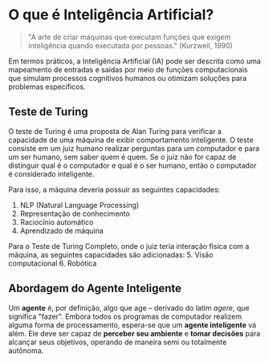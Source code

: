 # O que é Inteligência Artificial?

> "A arte de criar máquinas que executam funções que exigem inteligência quando executada por pessoas." (Kurzweil, 1990)

Em termos práticos, a Inteligência Artificial (IA) pode ser descrita como uma mapeamento de entradas e saídas por meio de funções computacionais que simulam processos cognitivos humanos ou otimizam soluções para problemas específicos. 

## Teste de Turing

O teste de Turing é uma proposta de Alan Turing para verificar a capacidade de uma máquina de exibir comportamento inteligente. O teste consiste em um juiz humano realizar perguntas para um computador e para um ser humano, sem saber quem é quem. Se o juiz não for capaz de distinguir qual é o computador e qual é o ser humano, então o computador é considerado inteligente.

Para isso, a máquina deveria possuir as seguintes capacidades:
1. NLP (Natural Language Processing) 
2. Representação de conhecimento 
3. Raciocínio automático
4. Aprendizado de máquina

Para o Teste de Turing Completo, onde o juiz teria interação física com a máquina, as seguintes capacidades são adicionadas:
5. Visão computacional
6. Robótica

## Abordagem do Agente Inteligente

Um **agente** é, por definição, algo que age – derivado do latim _agere_, que significa "fazer". Embora todos os programas de computador realizem alguma forma de processamento, espera-se que um **agente inteligente** vá além. Ele deve ser capaz de **perceber seu ambiente** e **tomar decisões** para alcançar seus objetivos, operando de maneira semi ou totalmente autônoma.